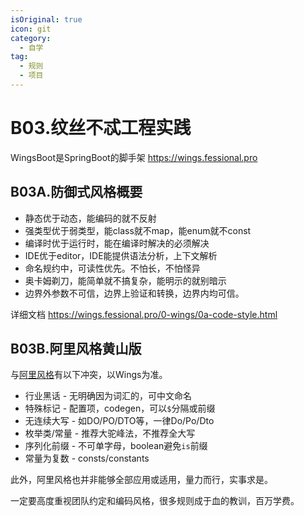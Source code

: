 ```yaml
---
isOriginal: true
icon: git
category:
  - 自学
tag:
  - 规则
  - 项目
---
```


# B03.纹丝不忒工程实践

WingsBoot是SpringBoot的脚手架 <https://wings.fessional.pro>

## B03A.防御式风格概要

* 静态优于动态，能编码的就不反射
* 强类型优于弱类型，能class就不map，能enum就不const
* 编译时优于运行时，能在编译时解决的必须解决
* IDE优于editor，IDE能提供语法分析，上下文解析
* 命名规约中，可读性优先。不怕长，不怕怪异
* 奥卡姆剃刀，能简单就不搞复杂，能明示的就别暗示
* 边界外参数不可信，边界上验证和转换，边界内均可信。

详细文档 <https://wings.fessional.pro/0-wings/0a-code-style.html>

## B03B.阿里风格黄山版

与[阿里风格](https://github.com/alibaba/p3c)有以下冲突，以Wings为准。

* 行业黑话 - 无明确因为词汇的，可中文命名
* 特殊标记 - 配置项，codegen，可以`$`分隔或前缀
* 无连续大写 - 如DO/PO/DTO等，一律Do/Po/Dto
* 枚举类/常量 - 推荐大驼峰法，不推荐全大写
* 序列化前缀 - 不可单字母，boolean避免`is`前缀
* 常量为复数 - consts/constants

此外，阿里风格也并非能够全部应用或适用，量力而行，实事求是。

一定要高度重视团队约定和编码风格，很多规则成于血的教训，百万学费。
